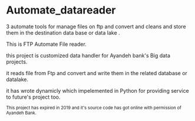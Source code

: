 
# <h1>Automate_datareader</h1>
3 automate tools for manage files on ftp and convert and cleans and store them in the destination data base or data lake .


This is FTP Automate File reader.

this project is customized data handler for Ayandeh bank's  Big data projects.

it reads file from Ftp  and convert and write them in the related database or datalake. 

it has wrote dynamicly which impelemented in Python for providing service to future's project too.

<Small>This project has expired in 2019 and  it's  source code has got online with permission of Ayandeh Bank.</Small>


